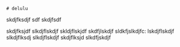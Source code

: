     # delulu
skdjfksdjf
 sdf
skdjfsdf

skdjfksjdf
slkdjflskdjf
skldjflskjdf
skdfjlskdjf
sldkfjslkdjfc:
lskdjflskdjf
slkdjflksdj
slkdjflskdjf
skdjflksjd
slkdfjskdjf

